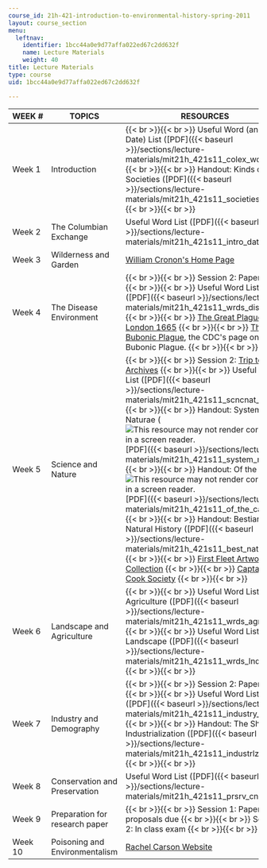 ```yaml
---
course_id: 21h-421-introduction-to-environmental-history-spring-2011
layout: course_section
menu:
  leftnav:
    identifier: 1bcc44a0e9d77affa022ed67c2dd632f
    name: Lecture Materials
    weight: 40
title: Lecture Materials
type: course
uid: 1bcc44a0e9d77affa022ed67c2dd632f

---
```


| WEEK # | TOPICS | RESOURCES |
| --- | --- | --- |
| Week 1 | Introduction |  {{< br >}}{{< br >}} Useful Word (and Date) List ([PDF]({{< baseurl >}}/sections/lecture-materials/mit21h_421s11_colex_words)) {{< br >}}{{< br >}} Handout: Kinds of Societies ([PDF]({{< baseurl >}}/sections/lecture-materials/mit21h_421s11_societies4b)) {{< br >}}{{< br >}}  |
| Week 2 | The Columbian Exchange | Useful Word List ([PDF]({{< baseurl >}}/sections/lecture-materials/mit21h_421s11_intro_dates)) |
| Week 3 | Wilderness and Garden | [William Cronon's Home Page](http://www.williamcronon.net/index.htm) |
| Week 4 | The Disease Environment |  {{< br >}}{{< br >}} Session 2: Paper 1 due {{< br >}}{{< br >}} Useful Word List ([PDF]({{< baseurl >}}/sections/lecture-materials/mit21h_421s11_wrds_disease)) {{< br >}}{{< br >}} [The Great Plague of London 1665](http://ocp.hul.harvard.edu/contagion/plague.html) {{< br >}}{{< br >}} [The Bubonic Plague](http://www.themiddleages.net/plague.html), the CDC's page on the Bubonic Plague. {{< br >}}{{< br >}}  |
| Week 5 | Science and Nature |  {{< br >}}{{< br >}} Session 2: [Trip to MIT Archives](http://libraries.mit.edu/archives/) {{< br >}}{{< br >}} Useful Word List ([PDF]({{< baseurl >}}/sections/lecture-materials/mit21h_421s11_scncnat_wrds)) {{< br >}}{{< br >}} Handout: Systema Naturae (![This resource may not render correctly in a screen reader.](/images/inacessible.gif)[PDF]({{< baseurl >}}/sections/lecture-materials/mit21h_421s11_system_nat)) {{< br >}}{{< br >}} Handout: Of the Cat (![This resource may not render correctly in a screen reader.](/images/inacessible.gif)[PDF]({{< baseurl >}}/sections/lecture-materials/mit21h_421s11_of_the_cat)) {{< br >}}{{< br >}} Handout: Bestiary and Natural History ([PDF]({{< baseurl >}}/sections/lecture-materials/mit21h_421s11_best_nathist)) {{< br >}}{{< br >}} [First Fleet Artwork Collection](https://www.nhm.ac.uk/our-science/departments-and-staff/library-and-archives/collections/fleet-artwork-collection.html) {{< br >}}{{< br >}} [Captain Cook Society](http://www.captaincooksociety.com/) {{< br >}}{{< br >}}  |
| Week 6 | Landscape and Agriculture |  {{< br >}}{{< br >}} Useful Word List, Agriculture ([PDF]({{< baseurl >}}/sections/lecture-materials/mit21h_421s11_wrds_agrev)) {{< br >}}{{< br >}} Useful Word List, Landscape ([PDF]({{< baseurl >}}/sections/lecture-materials/mit21h_421s11_wrds_lndscp)) {{< br >}}{{< br >}}  |
| Week 7 | Industry and Demography |  {{< br >}}{{< br >}} Session 2: Paper 2 due {{< br >}}{{< br >}} Useful Word List ([PDF]({{< baseurl >}}/sections/lecture-materials/mit21h_421s11_industry_dem)) {{< br >}}{{< br >}} Handout: The Shock of Industrialization ([PDF]({{< baseurl >}}/sections/lecture-materials/mit21h_421s11_industrlztn)) {{< br >}}{{< br >}}  |
| Week 8 | Conservation and Preservation | Useful Word List ([PDF]({{< baseurl >}}/sections/lecture-materials/mit21h_421s11_prsrv_cnsrv)) |
| Week 9 | Preparation for research paper |  {{< br >}}{{< br >}} Session 1: Paper 3 proposals due {{< br >}}{{< br >}} Session 2: In class exam {{< br >}}{{< br >}}  |
| Week 10 | Poisoning and Environmentalism | [Rachel Carson Website](http://www.rachelcarson.org/)